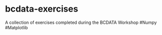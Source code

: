 # bcdata-exercises
A collection of exercises completed during the BCDATA Workshop
#Numpy
#Matplotlib
